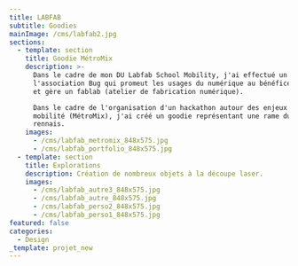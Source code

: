 ```yaml
---
title: LABFAB
subtitle: Goodies
mainImage: /cms/labfab2.jpg
sections:
  - template: section
    title: Goodie MétroMix
    description: >-
      Dans le cadre de mon DU Labfab School Mobility, j'ai effectué un stage à
      l'association Bug qui promeut les usages du numérique au bénéfice de tous
      et gère un fablab (atelier de fabrication numérique).

      Dans le cadre de l'organisation d'un hackathon autour des enjeux de
      mobilité (MétroMix), j'ai créé un goodie représentant une rame du VAL
      rennais.
    images:
      - /cms/labfab_metromix_848x575.jpg
      - /cms/labfab_portfolio_848x575.jpg
  - template: section
    title: Explorations
    description: Création de nombreux objets à la découpe laser.
    images:
      - /cms/labfab_autre3_848x575.jpg
      - /cms/labfab_autre_848x575.jpg
      - /cms/labfab_perso2_848x575.jpg
      - /cms/labfab_perso1_848x575.jpg
featured: false
categories:
  - Design
_template: projet_new
---
```


